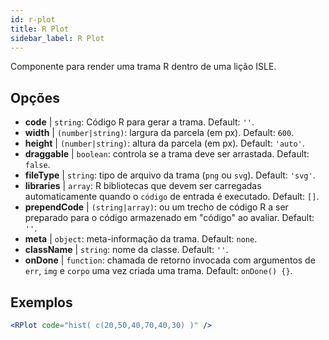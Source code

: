 ```yaml
---
id: r-plot
title: R Plot
sidebar_label: R Plot
---
```


Componente para render uma trama R dentro de uma lição ISLE.

## Opções

* __code__ | `string`: Código R para gerar a trama. Default: `''`.
* __width__ | `(number|string)`: largura da parcela (em px). Default: `600`.
* __height__ | `(number|string)`: altura da parcela (em px). Default: `'auto'`.
* __draggable__ | `boolean`: controla se a trama deve ser arrastada. Default: `false`.
* __fileType__ | `string`: tipo de arquivo da trama (`png` ou `svg`). Default: `'svg'`.
* __libraries__ | `array`: R bibliotecas que devem ser carregadas automaticamente quando o `código` de entrada é executado. Default: `[]`.
* __prependCode__ | `(string|array)`: ou um trecho de código R a ser preparado para o código armazenado em "código" ao avaliar. Default: `''`.
* __meta__ | `object`: meta-informação da trama. Default: `none`.
* __className__ | `string`: nome da classe. Default: `''`.
* __onDone__ | `function`: chamada de retorno invocada com argumentos de `err`, `img` e `corpo` uma vez criada uma trama. Default: `onDone() {}`.


## Exemplos

```jsx live
<RPlot code="hist( c(20,50,40,70,40,30) )" />
```

